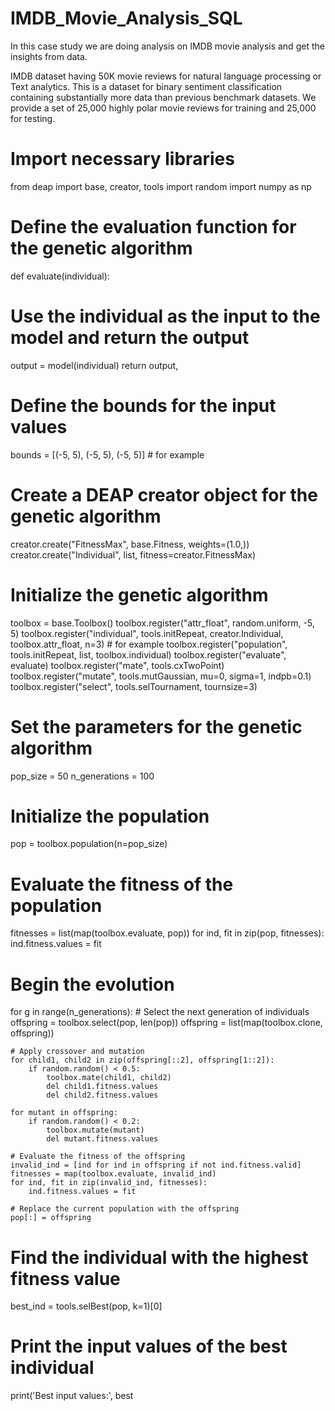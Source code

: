 # IMDB_Movie_Analysis_SQL
In this case study we are doing analysis on IMDB movie analysis and get the insights from data.

IMDB dataset having 50K movie reviews for natural language processing or Text analytics.
This is a dataset for binary sentiment classification containing substantially more data than previous benchmark datasets. We provide a set of 25,000 highly polar movie reviews for training and 25,000 for testing.


# Import necessary libraries
from deap import base, creator, tools
import random
import numpy as np

# Define the evaluation function for the genetic algorithm
def evaluate(individual):
  # Use the individual as the input to the model and return the output
  output = model(individual)
  return output,

# Define the bounds for the input values
bounds = [(-5, 5), (-5, 5), (-5, 5)]  # for example

# Create a DEAP creator object for the genetic algorithm
creator.create("FitnessMax", base.Fitness, weights=(1.0,))
creator.create("Individual", list, fitness=creator.FitnessMax)

# Initialize the genetic algorithm
toolbox = base.Toolbox()
toolbox.register("attr_float", random.uniform, -5, 5)
toolbox.register("individual", tools.initRepeat, creator.Individual, toolbox.attr_float, n=3)  # for example
toolbox.register("population", tools.initRepeat, list, toolbox.individual)
toolbox.register("evaluate", evaluate)
toolbox.register("mate", tools.cxTwoPoint)
toolbox.register("mutate", tools.mutGaussian, mu=0, sigma=1, indpb=0.1)
toolbox.register("select", tools.selTournament, tournsize=3)

# Set the parameters for the genetic algorithm
pop_size = 50
n_generations = 100

# Initialize the population
pop = toolbox.population(n=pop_size)

# Evaluate the fitness of the population
fitnesses = list(map(toolbox.evaluate, pop))
for ind, fit in zip(pop, fitnesses):
    ind.fitness.values = fit

# Begin the evolution
for g in range(n_generations):
    # Select the next generation of individuals
    offspring = toolbox.select(pop, len(pop))
    offspring = list(map(toolbox.clone, offspring))
    
    # Apply crossover and mutation
    for child1, child2 in zip(offspring[::2], offspring[1::2]):
        if random.random() < 0.5:
            toolbox.mate(child1, child2)
            del child1.fitness.values
            del child2.fitness.values

    for mutant in offspring:
        if random.random() < 0.2:
            toolbox.mutate(mutant)
            del mutant.fitness.values
    
    # Evaluate the fitness of the offspring
    invalid_ind = [ind for ind in offspring if not ind.fitness.valid]
    fitnesses = map(toolbox.evaluate, invalid_ind)
    for ind, fit in zip(invalid_ind, fitnesses):
        ind.fitness.values = fit
    
    # Replace the current population with the offspring
    pop[:] = offspring

# Find the individual with the highest fitness value
best_ind = tools.selBest(pop, k=1)[0]

# Print the input values of the best individual
print('Best input values:', best
